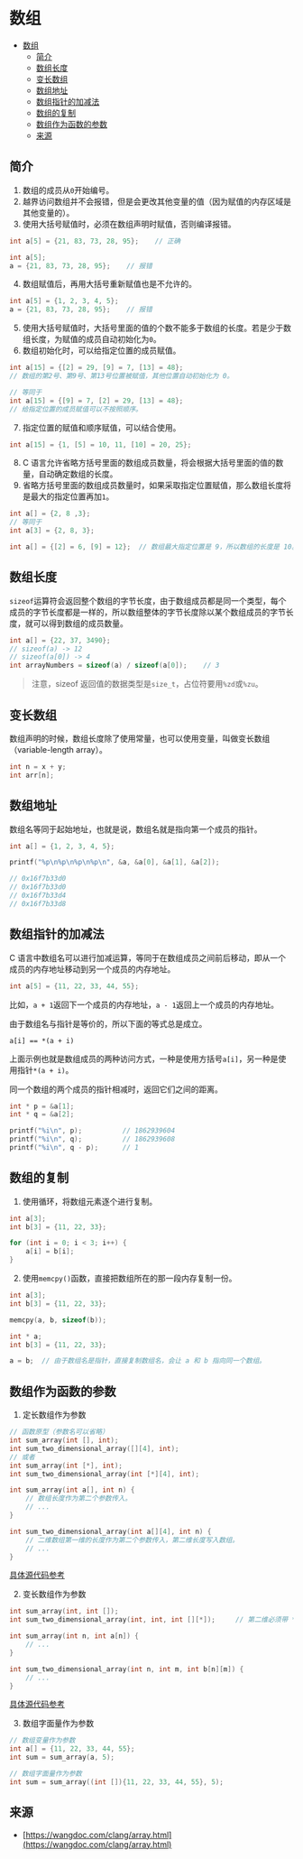 # 数组
- [数组](#数组)
  - [简介](#简介)
  - [数组长度](#数组长度)
  - [变长数组](#变长数组)
  - [数组地址](#数组地址)
  - [数组指针的加减法](#数组指针的加减法)
  - [数组的复制](#数组的复制)
  - [数组作为函数的参数](#数组作为函数的参数)
  - [来源](#来源)
  
## 简介
1. 数组的成员从`0`开始编号。
2. 越界访问数组并不会报错，但是会更改其他变量的值（因为赋值的内存区域是其他变量的）。
3. 使用大括号赋值时，必须在数组声明时赋值，否则编译报错。
```c
int a[5] = {21, 83, 73, 28, 95};    // 正确

int a[5];
a = {21, 83, 73, 28, 95};    // 报错
```
4. 数组赋值后，再用大括号重新赋值也是不允许的。
```c
int a[5] = {1, 2, 3, 4, 5};
a = {21, 83, 73, 28, 95};    // 报错
```
5. 使用大括号赋值时，大括号里面的值的个数不能多于数组的长度。若是少于数组长度，为赋值的成员自动初始化为`0`。
6. 数组初始化时，可以给指定位置的成员赋值。
```c
int a[15] = {[2] = 29, [9] = 7, [13] = 48};
// 数组的第2号、第9号、第13号位置被赋值，其他位置自动初始化为 0。

// 等同于
int a[15] = {[9] = 7, [2] = 29, [13] = 48};
// 给指定位置的成员赋值可以不按照顺序。
```
7. 指定位置的赋值和顺序赋值，可以结合使用。
```c
int a[15] = {1, [5] = 10, 11, [10] = 20, 25};
```
8. C 语言允许省略方括号里面的数组成员数量，将会根据大括号里面的值的数量，自动确定数组的长度。
9. 省略方括号里面的数组成员数量时，如果采取指定位置赋值，那么数组长度将是最大的指定位置再加`1`。
```c
int a[] = {2, 8 ,3};
// 等同于
int a[3] = {2, 8, 3};

int a[] = {[2] = 6, [9] = 12};  // 数组最大指定位置是 9，所以数组的长度是 10。
```

## 数组长度
`sizeof`运算符会返回整个数组的字节长度，由于数组成员都是同一个类型，每个成员的字节长度都是一样的，所以数组整体的字节长度除以某个数组成员的字节长度，就可以得到数组的成员数量。
```c
int a[] = {22, 37, 3490};
// sizeof(a) -> 12
// sizeof(a[0]) -> 4
int arrayNumbers = sizeof(a) / sizeof(a[0]);    // 3
```
> 注意，sizeof 返回值的数据类型是`size_t`，占位符要用`%zd`或`%zu`。

## 变长数组
数组声明的时候，数组长度除了使用常量，也可以使用变量，叫做变长数组（variable-length array）。
```c
int n = x + y;
int arr[n];
```

## 数组地址
数组名等同于起始地址，也就是说，数组名就是指向第一个成员的指针。
```c
int a[] = {1, 2, 3, 4, 5};

printf("%p\n%p\n%p\n%p\n", &a, &a[0], &a[1], &a[2]);

// 0x16f7b33d0
// 0x16f7b33d0
// 0x16f7b33d4
// 0x16f7b33d8
```

## 数组指针的加减法
C 语言中数组名可以进行加减运算，等同于在数组成员之间前后移动，即从一个成员的内存地址移动到另一个成员的内存地址。
```c
int a[5] = {11, 22, 33, 44, 55};
```
比如，`a + 1`返回下一个成员的内存地址，`a - 1`返回上一个成员的内存地址。

由于数组名与指针是等价的，所以下面的等式总是成立。
```text
a[i] == *(a + i)
```
上面示例也就是数组成员的两种访问方式，一种是使用方括号`a[i]`，另一种是使用指针`*(a + i)`。

同一个数组的两个成员的指针相减时，返回它们之间的距离。
```c
int * p = &a[1];
int * q = &a[2];

printf("%i\n", p);          // 1862939604
printf("%i\n", q);          // 1862939608
printf("%i\n", q - p);      // 1
```

## 数组的复制
1. 使用循环，将数组元素逐个进行复制。
```c
int a[3];
int b[3] = {11, 22, 33};

for (int i = 0; i < 3; i++) {
    a[i] = b[i];
}
```
2. 使用`memcpy()`函数，直接把数组所在的那一段内存复制一份。
```c
int a[3];
int b[3] = {11, 22, 33};

memcpy(a, b, sizeof(b));
```

```c
int * a;
int b[3] = {11, 22, 33};

a = b;  // 由于数组名是指针，直接复制数组名，会让 a 和 b 指向同一个数组。
```

## 数组作为函数的参数
1. 定长数组作为参数
```c
// 函数原型（参数名可以省略）
int sum_array(int [], int);
int sum_two_dimensional_array([][4], int);
// 或者
int sum_array(int [*], int);
int sum_two_dimensional_array(int [*][4], int);

int sum_array(int a[], int n) {
    // 数组长度作为第二个参数传入。
    // ...
}

int sum_two_dimensional_array(int a[][4], int n) {
    // 二维数组第一维的长度作为第二个参数传入，第二维长度写入数组。
    // ...
}
```
[具体源代码参考](https://github.com/frank-dc/blog/blob/main/program/c/learning/immutable_length_array.c)


2. 变长数组作为参数
```c
int sum_array(int, int []);
int sum_two_dimensional_array(int, int, int [][*]);     // 第二维必须带 *，否则error: array has incomplete element type 'int []'

int sum_array(int n, int a[n]) {
    // ...
}

int sum_two_dimensional_array(int n, int m, int b[n][m]) {
    // ...
}
```
[具体源代码参考](https://github.com/frank-dc/blog/blob/main/program/c/learning/variable_length_array.c)

3. 数组字面量作为参数
```c
// 数组变量作为参数
int a[] = {11, 22, 33, 44, 55};
int sum = sum_array(a, 5);

// 数组字面量作为参数
int sum = sum_array((int []){11, 22, 33, 44, 55}, 5);
```

## 来源
* [https://wangdoc.com/clang/array.html](https://wangdoc.com/clang/array.html)